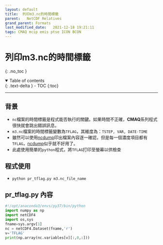 ```yaml
---
layout: default
title:  列印m3.nc的時間標籤
parent:   NetCDF Relatives
grand_parent: Formats
last_modified_date:   2021-12-18 19:21:11
tags: CMAQ mcip emis ptse ICON BCON
---
```

# 列印m3.nc的時間標籤
{: .no_toc }

<details open markdown="block">
  <summary>
    Table of contents
  </summary>
  {: .text-delta }
- TOC
{:toc}
</details>

---
## 背景
- `nc`檔案的時間標籤是程式能否執行的關鍵。如果時間不正確，**CMAQ**系列程式很快就會跳出錯誤訊息。
- `m3.nc`檔案的時間標籤變數為`TFLAG`，其維度為：`TSTEP, VAR, DATE-TIME`
- 雖然可以使用[ncdump](https://sinotec2.github.io/Focus-on-Air-Quality/utilities/netCDF/ncdump)印出檔案內容逐一確認，但是每一個濃度項目都有`TFLAG`，[ncdump](https://sinotec2.github.io/Focus-on-Air-Quality/utilities/netCDF/ncdump)似乎就不好用了。
- 此處使用簡單的`python`程式，將`TFLAG`打印至螢幕以供檢查

## 程式使用 
- `python pr_tflag.py m3.nc_file_name`

## pr_tflag.py 內容

```python
#!/opt/anaconda3/envs/py37/bin/python
import numpy as np
import netCDF4
import os,sys
fname=sys.argv[1]
nc = netCDF4.Dataset(fname,'r')
v='TFLAG'
print(np.array(nc.variables[v][:,0,:]))
```